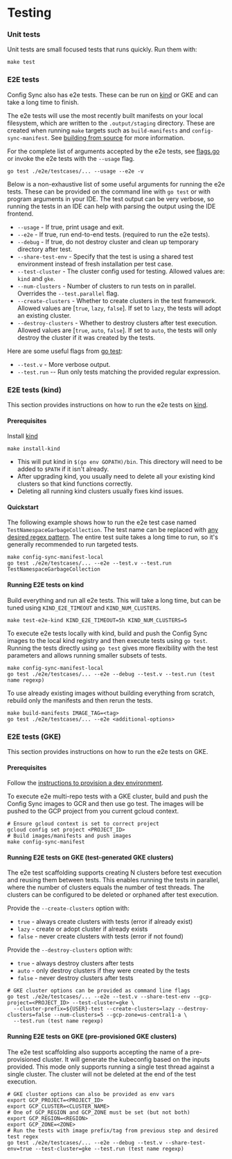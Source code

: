 # Testing

### Unit tests
Unit tests are small focused tests that runs quickly. Run them with:

```
make test
```

### E2E tests

Config Sync also has e2e tests. These can be run on [kind] or GKE and can take
a long time to finish.

The e2e tests will use the most recently built manifests on your local filesystem,
which are written to the `.output/staging` directory. These are created
when running `make` targets such as `build-manifests` and `config-sync-manifest`.
See [building from source](#build-from-source) for more information.

For the complete list of arguments accepted by the e2e tests, see [flags.go](../e2e/flags.go)
or invoke the e2e tests with the `--usage` flag.
```shell
go test ./e2e/testcases/... --usage --e2e -v
```

Below is a non-exhaustive list of some useful arguments for running the e2e tests.
These can be provided on the command line with `go test` or with program arguments in your IDE.
The test output can be very verbose, so running the tests in an IDE can help with
parsing the output using the IDE frontend.

- `--usage` - If true, print usage and exit.
- `--e2e` - If true, run end-to-end tests. (required to run the e2e tests).
- `--debug` - If true, do not destroy cluster and clean up temporary directory after test.
- `--share-test-env` - Specify that the test is using a shared test environment instead of fresh installation per test case.
- `--test-cluster` - The cluster config used for testing. Allowed values are: `kind` and `gke`.
- `--num-clusters` - Number of clusters to run tests on in parallel. Overrides the `--test.parallel` flag.
- `--create-clusters` - Whether to create clusters in the test framework. Allowed values are [`true`, `lazy`, `false`]. If set to `lazy`, the tests will adopt an existing cluster.
- `--destroy-clusters` - Whether to destroy clusters after test execution. Allowed values are [`true`, `auto`, `false`]. If set to `auto`, the tests will only destroy the cluster if it was created by the tests.

Here are some useful flags from [go test](https://pkg.go.dev/cmd/go#hdr-Testing_flags):
- `--test.v` - More verbose output.
- `--test.run` -- Run only tests matching the provided regular expression.

### E2E tests (kind)

This section provides instructions on how to run the e2e tests on [kind].

#### Prerequisites

Install [kind]
```shell
make install-kind
```

- This will put kind in `$(go env GOPATH)/bin`. This directory will need to be added to `$PATH` if it isn't already.
- After upgrading kind, you usually need to delete all your existing kind clusters so that kind functions correctly.
- Deleting all running kind clusters usually fixes kind issues.

#### Quickstart

The following example shows how to run the e2e test case named `TestNamespaceGarbageCollection`.
The test name can be replaced with [any desired regex pattern](https://pkg.go.dev/cmd/go#hdr-Testing_flags).
The entire test suite takes a long time to run, so it's generally recommended to
run targeted tests.

```shell
make config-sync-manifest-local
go test ./e2e/testcases/... --e2e --test.v --test.run TestNamespaceGarbageCollection
```

#### Running E2E tests on kind

Build everything and run all e2e tests. This will take a long time, but can be
tuned using `KIND_E2E_TIMEOUT` and `KIND_NUM_CLUSTERS`.
```
make test-e2e-kind KIND_E2E_TIMEOUT=5h KIND_NUM_CLUSTERS=5
```

To execute e2e tests locally with kind, build and push the Config Sync
images to the local kind registry and then execute tests using `go test`.
Running the tests directly using `go test` gives more flexibility with the
test parameters and allows running smaller subsets of tests.
```shell
make config-sync-manifest-local
go test ./e2e/testcases/... --e2e --debug --test.v --test.run (test name regexp)
```

To use already existing images without building everything from scratch, rebuild
only the manifests and then rerun the tests.
```shell
make build-manifests IMAGE_TAG=<tag>
go test ./e2e/testcases/... --e2e <additional-options>
```

### E2E tests (GKE)

This section provides instructions on how to run the e2e tests on GKE.

#### Prerequisites

Follow the [instructions to provision a dev environment].

To execute e2e multi-repo tests with a GKE cluster, build and push the Config Sync
images to GCR and then use go test. The images will be pushed to the GCP project
from you current gcloud context.

```shell
# Ensure gcloud context is set to correct project
gcloud config set project <PROJECT_ID>
# Build images/manifests and push images
make config-sync-manifest
```

#### Running E2E tests on GKE (test-generated GKE clusters)

The e2e test scaffolding supports creating N clusters before test execution and
reusing them between tests. This enables running the tests in parallel, where the
number of clusters equals the number of test threads. The clusters can be configured
to be deleted or orphaned after test execution.

Provide the `--create-clusters` option with:
- `true` - always create clusters with tests (error if already exist)
- `lazy` - create or adopt cluster if already exists
- `false` - never create clusters with tests (error if not found)

Provide the `--destroy-clusters` option with:
- `true` - always destroy clusters after tests
- `auto` - only destroy clusters if they were created by the tests
- `false` - never destroy clusters after tests

```shell
# GKE cluster options can be provided as command line flags
go test ./e2e/testcases/... --e2e --test.v --share-test-env --gcp-project=<PROJECT_ID> --test-cluster=gke \
  --cluster-prefix=${USER}-test --create-clusters=lazy --destroy-clusters=false --num-clusters=5 --gcp-zone=us-central1-a \
  --test.run (test name regexp)
```

#### Running E2E tests on GKE (pre-provisioned GKE clusters)

The e2e test scaffolding also supports accepting the name of a pre-provisioned
cluster. It will generate the kubeconfig based on the inputs provided. This mode
only supports running a single test thread against a single cluster. The cluster
will not be deleted at the end of the test execution.

```shell
# GKE cluster options can also be provided as env vars
export GCP_PROJECT=<PROJECT_ID>
export GCP_CLUSTER=<CLUSTER_NAME>
# One of GCP_REGION and GCP_ZONE must be set (but not both)
export GCP_REGION=<REGION>
export GCP_ZONE=<ZONE>
# Run the tests with image prefix/tag from previous step and desired test regex
go test ./e2e/testcases/... --e2e --debug --test.v --share-test-env=true --test-cluster=gke --test.run (test name regexp)
```

[kind]: https://kind.sigs.k8s.io/
[instructions to provision a dev environment]: ../e2e/testinfra/terraform/README.md
